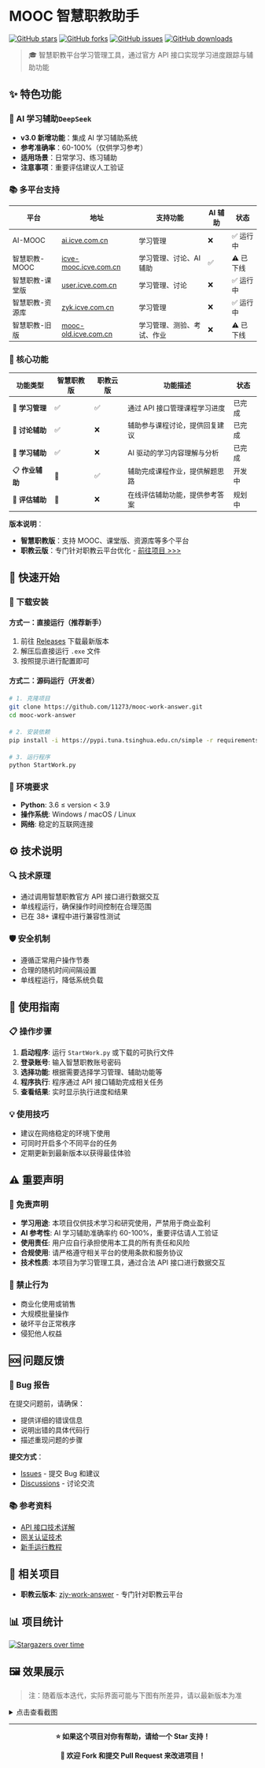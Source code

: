 # MOOC 智慧职教助手

[![GitHub stars](https://img.shields.io/github/stars/11273/mooc-work-answer?style=flat-square&logo=github)](https://github.com/11273/mooc-work-answer)
[![GitHub forks](https://img.shields.io/github/forks/11273/mooc-work-answer?style=flat-square&logo=github)](https://github.com/11273/mooc-work-answer)
[![GitHub issues](https://img.shields.io/github/issues/11273/mooc-work-answer?style=flat-square&logo=github)](https://github.com/11273/mooc-work-answer/issues)
[![GitHub downloads](https://img.shields.io/github/downloads/11273/mooc-work-answer/total?style=flat-square&logo=github)](https://github.com/11273/mooc-work-answer/releases)

> 🎓 智慧职教平台学习管理工具，通过官方 API 接口实现学习进度跟踪与辅助功能

## ✨ 特色功能

### 🤖 AI 学习辅助`DeepSeek`

- **v3.0 新增功能**：集成 AI 学习辅助系统
- **参考准确率**：60-100%（仅供学习参考）
- **适用场景**：日常学习、练习辅助
- **注意事项**：重要评估建议人工验证

### 📚 多平台支持

| 平台            | 地址                                                                                  | 支持功能                   | AI 辅助 | 状态      |
| --------------- | ------------------------------------------------------------------------------------- | -------------------------- | ------- | --------- |
| AI-MOOC         | [ai.icve.com.cn](https://ai.icve.com.cn/)                                             | 学习管理                   | ❌      | ✅ 运行中 |
| 智慧职教-MOOC   | [icve-mooc.icve.com.cn](https://icve-mooc.icve.com.cn)                                | 学习管理、讨论、AI 辅助    | ✅      | ⚠️ 已下线 |
| 智慧职教-课堂版 | [user.icve.com.cn](https://user.icve.com.cn/learning/u/student/teaching/index.action) | 学习管理、讨论             | ❌      | ✅ 运行中 |
| 智慧职教-资源库 | [zyk.icve.com.cn](https://zyk.icve.com.cn/)                                           | 学习管理                   | ❌      | ✅ 运行中 |
| 智慧职教-旧版   | [mooc-old.icve.com.cn](https://mooc-old.icve.com.cn)                                  | 学习管理、测验、考试、作业 | ❌      | ⚠️ 已下线 |

### 🔧 核心功能

| 功能类型        | 智慧职教版 | 职教云版 | 功能描述                       | 状态   |
| --------------- | ---------- | -------- | ------------------------------ | ------ |
| 📖 **学习管理** | ✅         | ✅       | 通过 API 接口管理课程学习进度  | 已完成 |
| 💬 **讨论辅助** | ✅         | ❌       | 辅助参与课程讨论，提供回复建议 | 已完成 |
| 📝 **学习辅助** | ✅         | ❌       | AI 驱动的学习内容理解与分析    | 已完成 |
| 📋 **作业辅助** | 🔄         | ✅       | 辅助完成课程作业，提供解题思路 | 开发中 |
| 🎯 **评估辅助** | 🔄         | ❌       | 在线评估辅助功能，提供参考答案 | 规划中 |

**版本说明**：

- **智慧职教版**：支持 MOOC、课堂版、资源库等多个平台
- **职教云版**：专门针对职教云平台优化 - [前往项目 >>>](https://github.com/11273/zjy-work-answer)

## 🚀 快速开始

### 💾 下载安装

#### 方式一：直接运行（推荐新手）

1. 前往 [Releases](https://github.com/11273/mooc-work-answer/releases/latest) 下载最新版本
2. 解压后直接运行 `.exe` 文件
3. 按照提示进行配置即可

#### 方式二：源码运行（开发者）

```bash
# 1. 克隆项目
git clone https://github.com/11273/mooc-work-answer.git
cd mooc-work-answer

# 2. 安装依赖
pip install -i https://pypi.tuna.tsinghua.edu.cn/simple -r requirements.txt

# 3. 运行程序
python StartWork.py
```

### 🔧 环境要求

- **Python**: 3.6 ≤ version < 3.9
- **操作系统**: Windows / macOS / Linux
- **网络**: 稳定的互联网连接

## ⚙️ 技术说明

### 🔍 技术原理

- 通过调用智慧职教官方 API 接口进行数据交互
- 单线程运行，确保操作时间控制在合理范围
- 已在 38+ 课程中进行兼容性测试

### 🛡️ 安全机制

- 遵循正常用户操作节奏
- 合理的随机时间间隔设置
- 单线程运行，降低系统负载

## 📖 使用指南

### 📋 操作步骤

1. **启动程序**: 运行 `StartWork.py` 或下载的可执行文件
2. **登录账号**: 输入智慧职教账号密码
3. **选择功能**: 根据需要选择学习管理、辅助功能等
4. **程序执行**: 程序通过 API 接口辅助完成相关任务
5. **查看结果**: 实时显示执行进度和结果

### 💡 使用技巧

- 建议在网络稳定的环境下使用
- 可同时开启多个不同平台的任务
- 定期更新到最新版本以获得最佳体验

## ⚠️ 重要声明

### 📢 免责声明

- **学习用途**: 本项目仅供技术学习和研究使用，严禁用于商业盈利
- **AI 参考性**: AI 学习辅助准确率约 60-100%，重要评估请人工验证
- **使用责任**: 用户应自行承担使用本工具的所有责任和风险
- **合规使用**: 请严格遵守相关平台的使用条款和服务协议
- **技术性质**: 本项目为学习管理工具，通过合法 API 接口进行数据交互

### 🚫 禁止行为

- 商业化使用或销售
- 大规模批量操作
- 破坏平台正常秩序
- 侵犯他人权益

## 🆘 问题反馈

### 🐛 Bug 报告

在提交问题前，请确保：

- 提供详细的错误信息
- 说明出错的具体代码行
- 描述重现问题的步骤

**提交方式**：

- [Issues](https://github.com/11273/mooc-work-answer/issues/new) - 提交 Bug 和建议
- [Discussions](https://github.com/11273/mooc-work-answer/discussions) - 讨论交流

### 📚 参考资料

- [API 接口技术详解](https://www.52pojie.cn/thread-1338063-1-1.html)
- [网关认证技术](https://www.52pojie.cn/thread-1713942-1-1.html)
- [新手运行教程](REAEME_RUN.md)

## 🎯 相关项目

- **职教云版本**: [zjy-work-answer](https://github.com/11273/zjy-work-answer) - 专门针对职教云平台

## 📊 项目统计

[![Stargazers over time](https://starchart.cc/11273/mooc-work-answer.svg)](https://github.com/11273/mooc-work-answer)

## 🖼️ 效果展示

> 注：随着版本迭代，实际界面可能与下图有所差异，请以最新版本为准

<details>
<summary>点击查看截图</summary>

![AI答题](./images/ai.png)

![功能主界面](./images/1.jpg)

![刷课进度](./images/2.jpg)

![答题界面](./images/3.jpg)

![完成统计](./images/4.jpg)

![结果展示](./images/5.jpg)

![详细日志](./images/6.jpg)

</details>

---

<div align="center">

**⭐ 如果这个项目对你有帮助，请给一个 Star 支持！**

**📢 欢迎 Fork 和提交 Pull Request 来改进项目！**

</div>
